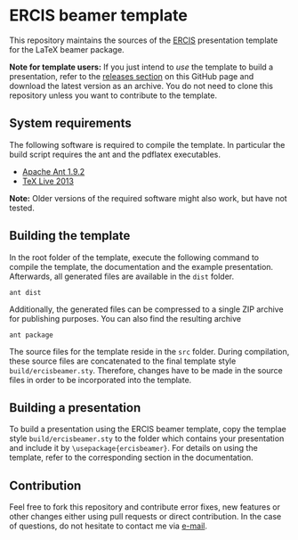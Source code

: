 # ERCIS beamer template

This repository maintains the sources of the [ERCIS](http://ercis.com/) presentation template for the LaTeX beamer package.

**Note for template users:** If you just intend to *use* the template to build a presentation, refer to the [releases section](./../../releases) on this GitHub page and download the latest version as an archive. You do not need to clone this repository unless you want to contribute to the template.

## System requirements
The following software is required to compile the template. In particular the build script requires the  ant and the pdflatex executables.
- [Apache Ant 1.9.2](http://ant.apache.org/)
- [TeX Live 2013](http://www.tug.org/texlive/)

**Note:** Older versions of the required software might also work, but have not tested.

## Building the template
In the root folder of the template, execute the following command to compile the template, the documentation and the example presentation. Afterwards, all generated files are available in the `dist` folder.

```
ant dist
```

Additionally, the generated files can be compressed to a single ZIP archive for publishing purposes. You can also find the resulting archive
```
ant package
```

The source files for the template reside in the `src` folder. During compilation, these source files are concatenated to the final template style `build/ercisbeamer.sty`. Therefore, changes have to be made in the source files in order to be incorporated into the template.

## Building a presentation
To build a presentation using the ERCIS beamer template, copy the templae style `build/ercisbeamer.sty` to the folder which contains your presentation and include it by `\usepackage{ercisbeamer}`. For details on using the template, refer to the corresponding section in the documentation.

## Contribution
Feel free to fork this repository and contribute error fixes, new features or other changes either using pull requests or direct contribution. In the case of questions, do not hesitate to contact me via [e-mail](mailto:dominik@lekse.de).
